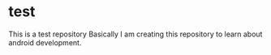# test
This is a test repository 
Basically I am creating this repository to learn about android development.
